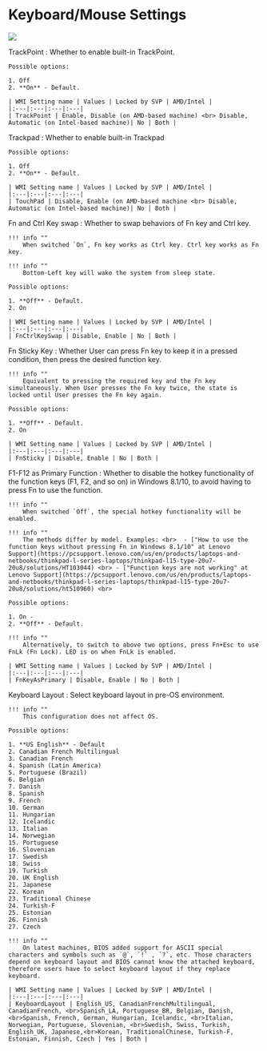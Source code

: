 # Keyboard/Mouse Settings

![](https://cdrt.github.io/mk_docs/ref/bios/settings/thinkpad/img/tp_keyboardmouse.png)

TrackPoint
:  Whether to enable built-in TrackPoint.

    Possible options:

    1. Off
    2. **On** - Default.

    | WMI Setting name | Values | Locked by SVP | AMD/Intel |
    |:---|:---|:---|:---|
    | TrackPoint | Enable, Disable (on AMD-based machine) <br> Disable, Automatic (on Intel-based machine)| No | Both |

Trackpad
:  Whether to enable built-in Trackpad

    Possible options:

    1. Off
    2. **On** - Default.

    | WMI Setting name | Values | Locked by SVP | AMD/Intel |
    |:---|:---|:---|:---|
    | TouchPad | Disable, Enable (on AMD-based machine <br> Disable, Automatic (on Intel-based machine)| No | Both |

Fn and Ctrl Key swap
:  Whether to swap behaviors of Fn key and Ctrl key.

    !!! info ""
        When switched `On`, Fn key works as Ctrl key. Ctrl key works as Fn key.

    !!! info ""
        Bottom-Left key will wake the system from sleep state.

    Possible options:

    1. **Off** - Default.
    2. On

    | WMI Setting name | Values | Locked by SVP | AMD/Intel |
    |:---|:---|:---|:---|
    | FnCtrlKeySwap | Disable, Enable | No | Both |

Fn Sticky Key
:  Whether User can press Fn key to keep it in a pressed condition, then press the desired function key.

    !!! info ""
        Equivalent to pressing the required key and the Fn key simultaneously. When User presses the Fn key twice, the state is locked until User presses the Fn key again.

    Possible options:

    1. **Off** - Default.
    2. On

    | WMI Setting name | Values | Locked by SVP | AMD/Intel |
    |:---|:---|:---|:---|
    | FnSticky | Disable, Enable | No | Both |

F1-F12 as Primary Function
:  Whether to disable the hotkey functionality of the function keys (F1, F2, and so on) in Windows 8.1/10, to avoid having to press Fn to use the function.

    !!! info ""
        When switched `Off`, the special hotkey functionality will be enabled.

    !!! info ""
        The methods differ by model. Examples: <br>  - ["How to use the function keys without pressing Fn in Windows 8.1/10" at Lenovo Support](https://pcsupport.lenovo.com/us/en/products/laptops-and-netbooks/thinkpad-l-series-laptops/thinkpad-l15-type-20u7-20u8/solutions/HT103044) <br> - ["Function keys are not working" at Lenovo Support](https://pcsupport.lenovo.com/us/en/products/laptops-and-netbooks/thinkpad-l-series-laptops/thinkpad-l15-type-20u7-20u8/solutions/ht510960) <br>

    Possible options:

    1. On -
    2. **Off** - Default.

    !!! info ""
        Alternatively, to switch to above two options, press Fn+Esc to use FnLk (Fn Lock). LED is on when FnLk is enabled.

    | WMI Setting name | Values | Locked by SVP | AMD/Intel |
    |:---|:---|:---|:---|
    | FnKeyAsPrimary | Disable, Enable | No | Both |

Keyboard Layout
:  Select keyboard layout in pre-OS environment.

    !!! info ""
        This configuration does not affect OS.

    Possible options:

    1. **US English** - Default
    2. Canadian French Multilingual
    3. Canadian French
    4. Spanish (Latin America)
    5. Portuguese (Brazil)
    6. Belgian
    7. Danish
    8. Spanish
    9. French
    10. German
    11. Hungarian
    12. Icelandic
    13. Italian
    14. Norwegian
    15. Portuguese
    16. Slovenian
    17. Swedish
    18. Swiss
    19. Turkish
    20. UK English
    21. Japanese
    22. Korean
    23. Traditional Chinese
    24. Turkish-F
    25. Estonian
    26. Finnish
    27. Czech

    !!! info ""
        On latest machines, BIOS added support for ASCII special characters and symbols such as `@`, `!` , `?`, etc. Those characters depend on keyboard layout and BIOS cannot know the attached keyboard, therefore users have to select keyboard layout if they replace keyboard.

    | WMI Setting name | Values | Locked by SVP | AMD/Intel |
    |:---|:---|:---|:---|
    | KeyboardLayout | English_US, CanadianFrenchMultilingual, CanadianFrench, <br>Spanish_LA, Portuguese_BR, Belgian, Danish, <br>Spanish, French, German, Hungarian, Icelandic, <br>Italian, Norwegian, Portuguese, Slovenian, <br>Swedish, Swiss, Turkish, English_UK, Japanese,<br>Korean, TraditionalChinese, Turkish-F, Estonian, Finnish, Czech | Yes | Both |
